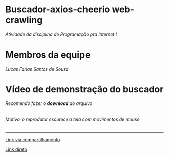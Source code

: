 # Buscador-axios-cheerio web-crawling
###### Atividade da disciplina de Programação pra Internet I

# Membros da equipe
###### Lucas Farias Santos de Sousa

# Vídeo de demonstração do buscador
###### Recomendo fazer o **download** do arquivo
###### Motivo: o reprodutor escurece a tela com movimentos de mouse

---

[Link via compartilhamento](https://drive.google.com/file/d/12Fgfi2gw7HCeniEsSojALTzEDnmnlllh/view?usp=sharing)

[Link direto](https://drive.google.com/file/d/12Fgfi2gw7HCeniEsSojALTzEDnmnlllh/view?usp=drive_link)
